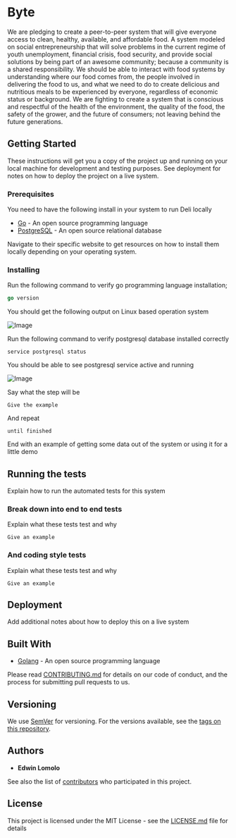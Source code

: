# Byte

We are pledging to create a peer-to-peer system that will give everyone access to clean, healthy, available, and affordable food. A system modeled on social entrepreneurship that will solve problems in the current regime of youth unemployment, financial crisis, food
security, and provide social solutions by being part of an awesome community; because a community is a shared responsibility. We should be able to interact with food systems by understanding where our food comes from, the people involved in delivering the food to us, and what we need to do to create delicious and nutritious meals to be experienced by everyone, regardless of economic status or background. We are fighting to create a system that is conscious and respectful of the health of the environment, the quality of the food, the safety of the grower, and the future of consumers; not leaving behind the future generations.

## Getting Started

These instructions will get you a copy of the project up and running on your local machine for development and testing purposes. See deployment for notes on how to deploy the project on a live system.

### Prerequisites

You need to have the following install in your system to run Deli locally

- [Go](https://golang.org) - An open source programming language
- [PostgreSQL](https://www.postgresql.org/) - An open source relational database

Navigate to their specific website to get resources on how to install them locally depending on your operating system.

### Installing

Run the following command to verify go programming language installation;

```go
go version
```

You should get the following output on Linux based operation system

![Image](https://res.cloudinary.com/dazskjikr/image/upload/v1586867989/Screenshot_from_2020-04-14_15-39-15.png)

Run the following command to verify postgresql database installed correctly

```
service postgresql status
```

You should be able to see postgresql service active and running

![Image](https://res.cloudinary.com/dazskjikr/image/upload/v1586867844/Screenshot_from_2020-04-14_15-34-26.png)

Say what the step will be

```
Give the example
```

And repeat

```
until finished
```

End with an example of getting some data out of the system or using it for a little demo

## Running the tests

Explain how to run the automated tests for this system

### Break down into end to end tests

Explain what these tests test and why

```
Give an example
```

### And coding style tests

Explain what these tests test and why

```
Give an example
```

## Deployment

Add additional notes about how to deploy this on a live system

## Built With

- [Golang](https://golang.org) - An open source programming language



Please read [CONTRIBUTING.md](https://gist.github.com/PurpleBooth/b24679402957c63ec426) for details on our code of conduct, and the process for submitting pull requests to us.

## Versioning

We use [SemVer](http://semver.org/) for versioning. For the versions available, see the [tags on this repository](https://github.com/your/project/tags).

## Authors

- **Edwin Lomolo** 

See also the list of [contributors]() who participated in this project. 

## License

This project is licensed under the MIT License - see the [LICENSE.md]() file for details